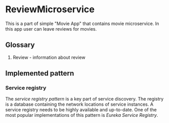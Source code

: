 # ReviewMicroservice
This is a part of simple "Movie App" that contains movie microservice. In this app user can leave reviews for movies.

## Glossary
1. Review - information about review 

## Implemented pattern
### Service registry
The *service registry pattern* is a key part of service discovery. The registry is a database containing the network locations of service instances. A service registry needs to be highly available and up-to-date. One of the most popular implementations of this pattern is *Eureka Service Registry*.
